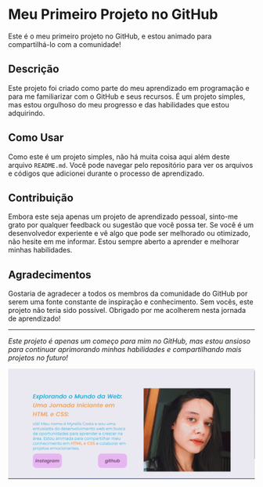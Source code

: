 # Meu Primeiro Projeto no GitHub

Este é o meu primeiro projeto no GitHub, e estou animado para compartilhá-lo com a comunidade!

## Descrição

Este projeto foi criado como parte do meu aprendizado em programação e para me familiarizar com o GitHub e seus recursos. É um projeto simples, mas estou orgulhoso do meu progresso e das habilidades que estou adquirindo.

## Como Usar

Como este é um projeto simples, não há muita coisa aqui além deste arquivo `README.md`. Você pode navegar pelo repositório para ver os arquivos e códigos que adicionei durante o processo de aprendizado.

## Contribuição

Embora este seja apenas um projeto de aprendizado pessoal, sinto-me grato por qualquer feedback ou sugestão que você possa ter. Se você é um desenvolvedor experiente e vê algo que pode ser melhorado ou otimizado, não hesite em me informar. Estou sempre aberto a aprender e melhorar minhas habilidades.

## Agradecimentos

Gostaria de agradecer a todos os membros da comunidade do GitHub por serem uma fonte constante de inspiração e conhecimento. Sem vocês, este projeto não teria sido possível. Obrigado por me acolherem nesta jornada de aprendizado!

---
*Este projeto é apenas um começo para mim no GitHub, mas estou ansioso para continuar aprimorando minhas habilidades e compartilhando mais projetos no futuro!*

![Foto](fotos/print.png)